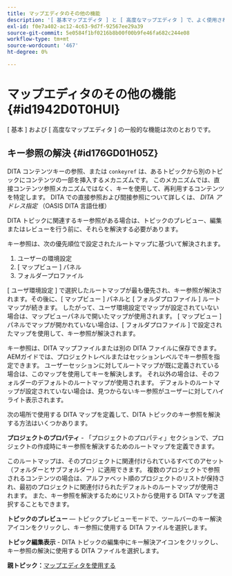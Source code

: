 ```yaml
---
title: マップエディタのその他の機能
description: '[ 基本マップエディタ ] と [ 高度なマップエディタ ] で、よく使用される機能をいくつか見つけます。 マップエディタでキー参照を解決する方法を説明します。'
exl-id: f0e7a402-ac12-4c63-9d7f-92567ee29a39
source-git-commit: 5e0584f1bf0216b8b00f00b9fe46fa682c244e08
workflow-type: tm+mt
source-wordcount: '467'
ht-degree: 0%

---
```


# マップエディタのその他の機能 {#id1942D0T0HUI}

[ 基本 ] および [ 高度なマップエディタ ] の一般的な機能は次のとおりです。

## キー参照の解決 {#id176GD01H05Z}

DITA コンテンツキーの参照、または `conkeyref` は、あるトピックから別のトピックにコンテンツの一部を挿入するメカニズムです。 このメカニズムでは、直接コンテンツ参照メカニズムではなく、キーを使用して、再利用するコンテンツを特定します。 DITA での直接参照および間接参照について詳しくは、 *DITA アドレス指定* （OASIS DITA 言語仕様）

DITA トピックに関連するキー参照がある場合は、トピックのプレビュー、編集またはレビューを行う前に、それらを解決する必要があります。

キー参照は、次の優先順位で設定されたルートマップに基づいて解決されます。

1. ユーザーの環境設定
1. [ マップビュー ] パネル
1. フォルダープロファイル

[ ユーザ環境設定 ] で選択したルートマップが最も優先され、キー参照が解決されます。その後に、[ マップビュー ] パネルと [ フォルダプロファイル ] ルートマップが続きます。 したがって、ユーザ環境設定でマップが設定されていない場合は、マップビューパネルで開いたマップが使用されます。 [ マップビュー ] パネルでマップが開かれていない場合は、[ フォルダプロファイル ] で設定されたマップを使用して、キー参照が解決されます。

キー参照は、DITA マップファイルまたは別の DITA ファイルに保存できます。 AEMガイドでは、プロジェクトレベルまたはセッションレベルでキー参照を指定できます。 ユーザーセッションに対してルートマップが既に定義されている場合は、このマップを使用してキーを解決します。 それ以外の場合は、そのフォルダーのデフォルトのルートマップが使用されます。 デフォルトのルートマップが設定されていない場合は、見つからないキー参照がユーザーに対してハイライト表示されます。

次の場所で使用する DITA マップを定義して、DITA トピックのキー参照を解決する方法はいくつかあります。

**プロジェクトのプロパティ** - 「プロジェクトのプロパティ」セクションで、プロジェクトの作成時にキー参照を解決するためのルートマップを定義できます。

このルートマップは、そのプロジェクトに関連付けられているすべてのアセット（フォルダーとサブフォルダー）に適用できます。 複数のプロジェクトで参照されるコンテンツの場合は、アルファベット順のプロジェクトのリストが保持され、最初のプロジェクトに関連付けられたデフォルトのルートマップが使用されます。 また、キー参照を解決するためにリストから使用する DITA マップを選択することもできます。

**トピックのプレビュー**  — トピックプレビューモードで、ツールバーのキー解決アイコンをクリックし、キー参照に使用する DITA ファイルを選択します。

**トピック編集表示** - DITA トピックの編集中にキー解決アイコンをクリックし、キー参照の解決に使用する DITA ファイルを選択します。

**親トピック：**[&#x200B;マップエディタを使用する](map-editor.md)
